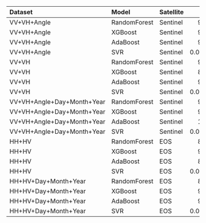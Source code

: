 | Dataset                    | Model        | Satellite   |        MAE |          MSE |       RMSE |          R2 |
|:---------------------------|:-------------|:------------|-----------:|-------------:|-----------:|------------:|
| VV+VH+Angle                | RandomForest | Sentinel    |  9.23525   | 123.755      | 11.1245    | -0.124193   |
| VV+VH+Angle                | XGBoost      | Sentinel    |  9.16277   | 121.798      | 11.0362    | -0.106412   |
| VV+VH+Angle                | AdaBoost     | Sentinel    |  9.00312   | 117.081      | 10.8204    | -0.0635631  |
| VV+VH+Angle                | SVR          | Sentinel    |  0.0328974 |   0.00157254 |  0.0396553 | -0.12876    |
| VV+VH                      | RandomForest | Sentinel    |  9.12309   | 125.178      | 11.1883    | -0.137117   |
| VV+VH                      | XGBoost      | Sentinel    |  8.91346   | 118.515      | 10.8865    | -0.0765947  |
| VV+VH                      | AdaBoost     | Sentinel    |  9.20569   | 126.839      | 11.2623    | -0.152204   |
| VV+VH                      | SVR          | Sentinel    |  0.0347776 |   0.00182927 |  0.0427699 | -0.313037   |
| VV+VH+Angle+Day+Month+Year | RandomForest | Sentinel    |  9.57319   | 130.234      | 11.412     | -0.183047   |
| VV+VH+Angle+Day+Month+Year | XGBoost      | Sentinel    |  9.14911   | 120.266      | 10.9666    | -0.0924983  |
| VV+VH+Angle+Day+Month+Year | AdaBoost     | Sentinel    | 10.0207    | 145.736      | 12.0721    | -0.323865   |
| VV+VH+Angle+Day+Month+Year | SVR          | Sentinel    |  0.0340326 |   0.00166139 |  0.0407602 | -0.192536   |
| HH+HV                      | RandomForest | EOS         |  8.74263   | 113.871      | 10.671     |  0.00739743 |
| HH+HV                      | XGBoost      | EOS         |  9.61062   | 141.153      | 11.8808    | -0.230422   |
| HH+HV                      | AdaBoost     | EOS         |  8.70476   | 111.918      | 10.5791    |  0.0244214  |
| HH+HV                      | SVR          | EOS         |  0.0341364 |   0.00171522 |  0.0414152 | -0.18142    |
| HH+HV+Day+Month+Year       | RandomForest | EOS         |  8.88461   | 116.561      | 10.7963    | -0.01605    |
| HH+HV+Day+Month+Year       | XGBoost      | EOS         |  9.25856   | 126.51       | 11.2477    | -0.102776   |
| HH+HV+Day+Month+Year       | AdaBoost     | EOS         |  9.28305   | 126.419      | 11.2436    | -0.101984   |
| HH+HV+Day+Month+Year       | SVR          | EOS         |  0.0475503 |   0.00324035 |  0.0569241 | -1.23192    |